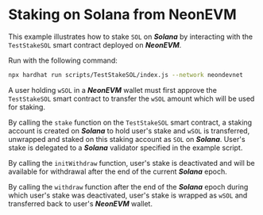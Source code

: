 # Staking on Solana from NeonEVM

This example illustrates how to stake `SOL` on **_Solana_** by interacting with the `TestStakeSOL` smart contract 
deployed on **_NeonEVM_**.

Run with the following command:

```sh
npx hardhat run scripts/TestStakeSOL/index.js --network neondevnet
```

A user holding `wSOL` in a **_NeonEVM_** wallet must first approve the `TestStakeSOL` smart contract to transfer the 
`wSOL` amount which will be used for staking.

By calling the `stake` function on the `TestStakeSOL` smart contract, a staking account is created on **_Solana_** to 
hold user's stake and `wSOL` is transferred, unwrapped and staked on this staking account as `SOL` on **_Solana_**. 
User's stake is delegated to a **_Solana_** validator specified in the example script.

By calling the `initWithdraw` function, user's stake is deactivated and will be available for withdrawal after the end 
of the current **_Solana_** epoch.

By calling the `withdraw` function after the end of the _**Solana**_ epoch during which user's stake was deactivated,
user's stake is wrapped as `wSOL` and transferred back to user's **_NeonEVM_** wallet.
